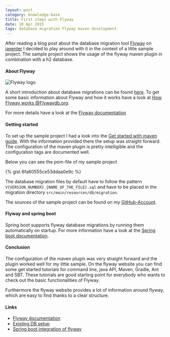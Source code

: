 ```yaml
---
layout: post
category: knowledge-base
title: First steps with Flyway
date: 18 Apr 2015
tags: database migration Flyway maven development
---
```


After reading a blog post about the database migration tool [Flyway](https://flywaydb.org) on [jaxenter](http://jaxenter.de) I decided to play around with it in the context of a little sample project. The sample project shows the usage of the flyway maven plugin in combination with a h2 database.


#### About Flyway

<div class="inline-img-right">
    <img src="{{ site.url }}/assets/logos/flyway_logo.png" alt="Flyway logo"/>
</div>

A short introduction about database migrations can be found [here](https://flywaydb.org/getstarted/why.html). To get some basic information about Flyway and how it works have a look at [How Flyway works @Flywaydb.org](https://flywaydb.org/getstarted/how.html).

For more details have a look at the [Flyway documentation](https://flywaydb.org/documentation)


#### Getting started

To set up the sample project I had a look into the [Get started with maven guide](https://flywaydb.org/getstarted/firststeps/maven.html). With the information provided there the setup was straight forward. The configuration of the maven plugin is pretty intelligible and the configuration tags are documented well.

Below you can see the pom-file of my sample project

{% gist 6fa60555ce53ddaa0e9c %}

The database migration files by default have to follow the pattern `V{VERSION_NUMBER}_{NAME_OF_THE_FILE}.sql` and have to be placed in the migration directory `src/main/resources/db/migration`.

The sources of the sample project can be found on my [GitHub-Account](https://github.com/rufer7/flyway-example).


#### Flyway and spring boot

Spring boot supports flyway database migrations by running them automatically on startup. For more information have a look at the [Spring boot documentation](http://docs.spring.io/spring-boot/docs/current/reference/htmlsingle).


#### Conclusion

The configuration of the maven plugin was very straight forward and the plugin worked well for my little sample. On the flyway website you can find some get started tutorials for command line, java API, Maven, Gradle, Ant and SBT. These tutorials are good starting point for everybody who wants to check out the basic functionalities of Flyway.

Furthermore the flyway website provides a lot of information around flyway, which are easy to find thanks to a clear structure.


#### Links

* [Flyway documentation](https://flywaydb.org/documentation)
* [Existing DB setup](https://flywaydb.org/documentation/existing.html)
* [Spring boot integration of flyway](http://docs.spring.io/spring-boot/docs/current/reference/htmlsingle/#howto-execute-flyway-database-migrations-on-startup)